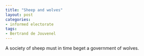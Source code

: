 ```yaml
---
title: "Sheep and wolves"
layout: post
categories:
- informed electorate
tags:
- Bertrand de Jouvenel
---
```


A society of sheep must in time beget a government of wolves.